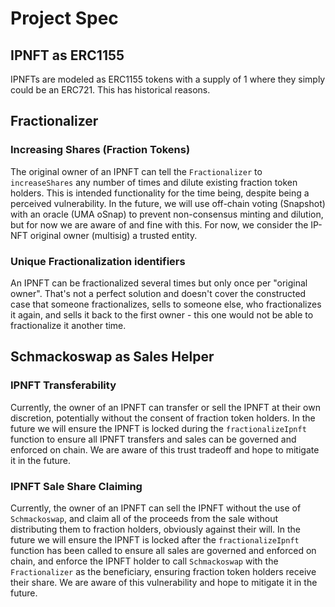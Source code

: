 # Project Spec

## IPNFT as ERC1155

IPNFTs are modeled as ERC1155 tokens with a supply of 1 where they simply could be an ERC721. This has historical reasons.

## Fractionalizer

### Increasing Shares (Fraction Tokens)

The original owner of an IPNFT can tell the `Fractionalizer` to `increaseShares` any number of times and dilute existing fraction token holders. This is intended functionality for the time being, despite being a perceived vulnerability. In the future, we will use off-chain voting (Snapshot) with an oracle (UMA oSnap) to prevent non-consensus minting and dilution, but for now we are aware of and fine with this. For now, we consider the IP-NFT original owner (multisig) a trusted entity.

### Unique Fractionalization identifiers

An IPNFT can be fractionalized several times but only once per "original owner". That's not a perfect solution and doesn't cover the constructed case that someone fractionalizes, sells to someone else, who fractionalizes it again, and sells it back to the first owner - this one would not be able to fractionalize it another time.

## Schmackoswap as Sales Helper

### IPNFT Transferability

Currently, the owner of an IPNFT can transfer or sell the IPNFT at their own discretion, potentially without the consent of fraction token holders. In the future we will ensure the IPNFT is locked during the `fractionalizeIpnft` function to ensure all IPNFT transfers and sales can be governed and enforced on chain. We are aware of this trust tradeoff and hope to mitigate it in the future.

### IPNFT Sale Share Claiming

Currently, the owner of an IPNFT can sell the IPNFT without the use of `Schmackoswap`, and claim all of the proceeds from the sale without distributing them to fraction holders, obviously against their will. In the future we will ensure the IPNFT is locked after the `fractionalizeIpnft` function has been called to ensure all sales are governed and enforced on chain, and enforce the IPNFT holder to call `Schmackoswap` with the `Fractionalizer` as the beneficiary, ensuring fraction token holders receive their share. We are aware of this vulnerability and hope to mitigate it in the future.
